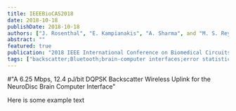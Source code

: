 ```yaml
---
title: IEEEBioCAS2018
date: 2018-10-18
publishDate: 2018-10-18
authors: ["J. Rosenthal", "E. Kampianakis", "A. Sharma", and "M. S. Reynolds"]
abstract: ""
featured: true
publication: "2018 IEEE International Conference on Biomedical Circuits and Systems (Biocas)"
tags: ["backscatter;Bluetooth;brain-computer interfaces;error statistics;low-power electronics;neurophysiology;radio links;wireless LAN;animal cage environment;neuroscience research;nonhuman primates;multiday neural recordings;unconstrained home cage environments;wireless brain-computer interfaces;metal animal cage forms;reverberant cavity;dense multipath;wireless communication channel;battery life;wireless neural recording devices;neural data;channel transfer function;metal NHP home cage;adequate signal strength;cage-antenna system;worst-case packet error rate;BLE requirement;backscatter link;measured energy consumption;BLE compatible backscatter communication link;BLE compatible backscatter data uplinks;low-power Bluetooth Low Energy compatible backscatter data uplinks;frequency 2.4 GHz;loss 27.4 dB;bandwidth 5.0 MHz;Loss measurement;Backscatter;Bandwidth;Antenna measurements;Insertion loss;Antennas;Uplink"]
---
```

#"A 6.25 Mbps, 12.4 pJ/bit DQPSK Backscatter Wireless Uplink for the NeuroDisc Brain Computer Interface"

Here is some example text

